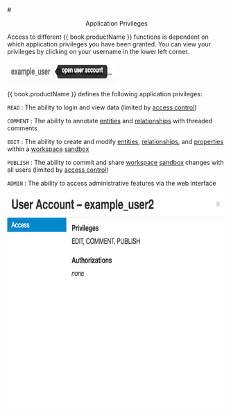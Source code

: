 #<center>Application Privileges </center>

Access to different {{ book.productName }} functions is dependent on which application privileges you
have been granted. You can view your privileges by clicking on your username in the lower left corner.

<img src = images/username-bottom-left.png width="250" height="50">

{{ book.productName }} defines the following application privileges:

`READ` : The ability to login and view data (limited by [access control](data-access-control.md))

`COMMENT` : The ability to annotate [entities](vertices.md) and [relationships](edges.md) with threaded comments

`EDIT` : The ability to create and modify [entities](vertices.md), [relationships](edges.md), and [properties](properties.md)
within a [workspace](workspaces.md) [sandbox](sandboxing-and-publishing.md)

`PUBLISH` : The ability to commit and share [workspace](workspaces.md) [sandbox](sandboxing-and-publishing.md) changes
with all users (limited by [access control](data-access-control.md))

`ADMIN` : The ability to access administrative features via the web interface


<img src = images/user-account.png width="500" height="500">